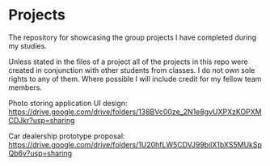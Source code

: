 # Projects
The repository for showcasing the group projects I have completed during my studies.

Unless stated in the files of a project all of the projects in this repo were created in conjunction with other students from classes. I do not own sole rights to any of them. Where possible I will include credit for my fellow team members.

Photo storing application UI design: https://drive.google.com/drive/folders/138BVc00ze_2N1e8gvUXPXzKOPXMCDJkr?usp=sharing

Car dealership prototype proposal: https://drive.google.com/drive/folders/1U20hfLW5CDVJ99bilX1bXS5MUkSpQb6v?usp=sharing

